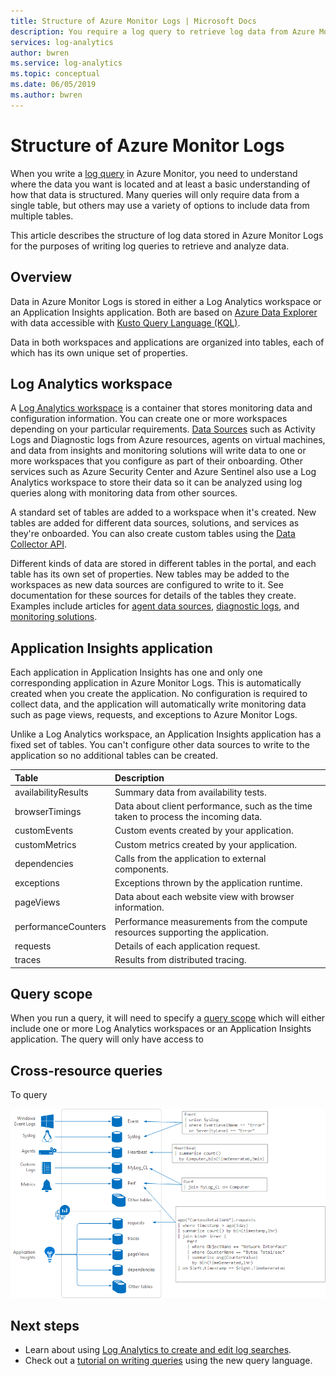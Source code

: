 ```yaml
---
title: Structure of Azure Monitor Logs | Microsoft Docs
description: You require a log query to retrieve log data from Azure Monitor.  This article describes how new log queries are used in Azure Monitor and provides concepts that you need to understand before creating one.
services: log-analytics
author: bwren
ms.service: log-analytics
ms.topic: conceptual
ms.date: 06/05/2019
ms.author: bwren
---
```


# Structure of Azure Monitor Logs
When you write a [log query](log-query-overview.md) in Azure Monitor, you need to understand where the data you want is located and at least a basic understanding of how that data is structured. Many queries will only require data from a single table, but others may use a variety of options to include data from multiple tables.

This article describes the structure of log data stored in Azure Monitor Logs for the purposes of writing log queries to retrieve and analyze data.

## Overview
Data in Azure Monitor Logs is stored in either a Log Analytics workspace or an Application Insights application. Both are based on [Azure Data Explorer](/azure/data-explorer/) with data accessible with [Kusto Query Language (KQL)](/azure/kusto/query/).

Data in both workspaces and applications are organized into tables, each of which has its own unique set of properties. 

## Log Analytics workspace
A [Log Analytics workspace](../platform/manage-access.md) is a container that stores monitoring data and configuration information. You can create one or more workspaces depending on your particular requirements. [Data Sources](../platform/data-sources.md) such as Activity Logs and Diagnostic logs from Azure resources, agents on virtual machines, and data from insights and monitoring solutions will write data to one or more workspaces that you configure as part of their onboarding. Other services such as Azure Security Center and Azure Sentinel also use a Log Analytics workspace to store their data so it can be analyzed using log queries along with monitoring data from other sources.

A standard set of tables are added to a workspace when it's created. New tables are added for different data sources, solutions, and services as they're onboarded. You can also create custom tables using the [Data Collector API](../platform/data-collector-api.md).

Different kinds of data are stored in different tables in the portal, and each table has its own set of properties. New tables may be added to the workspaces as new data sources are configured to write to it. See documentation for these sources for details of the tables they create. Examples include articles for [agent data sources](../platform/agent-data-sources.md), [diagnostic logs](../platform/diagnostic-logs-schema.md), and [monitoring solutions](../insights/solutions-inventory.md).

## Application Insights application
Each application in Application Insights has one and only one corresponding application in Azure Monitor Logs. This is automatically created when you create the application. No configuration is required to collect data, and the application will automatically write monitoring data such as page views, requests, and exceptions to Azure Monitor Logs.

Unlike a Log Analytics workspace, an Application Insights application has a fixed set of tables. You can't configure other data sources to write to the application so no additional tables can be created. 

| Table | Description | 
|:---|:---|
| availabilityResults | Summary data from availability tests. |
| browserTimings      | Data about client performance, such as the time taken to process the incoming data. |
| customEvents        | Custom events created by your application. |
| customMetrics       | Custom metrics created by your application. |
| dependencies        | Calls from the application to external components. |
| exceptions          | Exceptions thrown by the application runtime. |
| pageViews           | Data about each website view with browser information. |
| performanceCounters | Performance measurements from the compute resources supporting the application. |
| requests            | Details of each application request.  |
| traces              | Results from distributed tracing. |


## Query scope
When you run a query, it will need to specify a [query scope](scope.md) which will either include one or more Log Analytics workspaces or an Application Insights application. The query will only have access to 

## Cross-resource queries
To query 

![Tables](media/log-query-overview/queries-tables.png)




## Next steps
- Learn about using [Log Analytics to create and edit log searches](../log-query/portals.md).
- Check out a [tutorial on writing queries](../log-query/get-started-queries.md) using the new query language.
